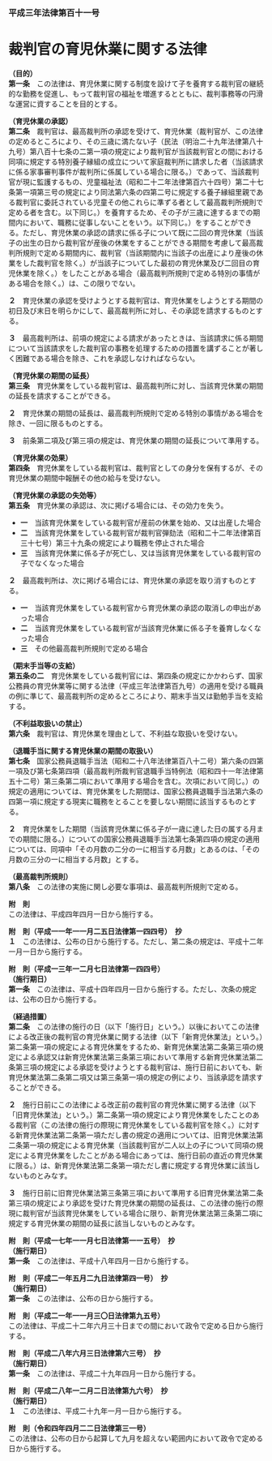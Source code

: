 ### 平成三年法律第百十一号  
# 裁判官の育児休業に関する法律  
  
**（目的）**  
**第一条**　この法律は、育児休業に関する制度を設けて子を養育する裁判官の継続的な勤務を促進し、もって裁判官の福祉を増進するとともに、裁判事務等の円滑な運営に資することを目的とする。  
  
**（育児休業の承認）**  
**第二条**　裁判官は、最高裁判所の承認を受けて、育児休業（裁判官が、この法律の定めるところにより、その三歳に満たない子（民法（明治二十九年法律第八十九号）第八百十七条の二第一項の規定により裁判官が当該裁判官との間における同項に規定する特別養子縁組の成立について家庭裁判所に請求した者（当該請求に係る家事審判事件が裁判所に係属している場合に限る。）であって、当該裁判官が現に監護するもの、児童福祉法（昭和二十二年法律第百六十四号）第二十七条第一項第三号の規定により同法第六条の四第二号に規定する養子縁組里親である裁判官に委託されている児童その他これらに準ずる者として最高裁判所規則で定める者を含む。以下同じ。）を養育するため、その子が三歳に達するまでの期間内において、職務に従事しないことをいう。以下同じ。）をすることができる。ただし、育児休業の承認の請求に係る子について既に二回の育児休業（当該子の出生の日から裁判官が産後の休業をすることができる期間を考慮して最高裁判所規則で定める期間内に、裁判官（当該期間内に当該子の出産により産後の休業をした裁判官を除く。）が当該子についてした最初の育児休業及び二回目の育児休業を除く。）をしたことがある場合（最高裁判所規則で定める特別の事情がある場合を除く。）は、この限りでない。  
  
**２**　育児休業の承認を受けようとする裁判官は、育児休業をしようとする期間の初日及び末日を明らかにして、最高裁判所に対し、その承認を請求するものとする。  
  
**３**　最高裁判所は、前項の規定による請求があったときは、当該請求に係る期間について当該請求をした裁判官の事務を処理するための措置を講ずることが著しく困難である場合を除き、これを承認しなければならない。  
  
**（育児休業の期間の延長）**  
**第三条**　育児休業をしている裁判官は、最高裁判所に対し、当該育児休業の期間の延長を請求することができる。  
  
**２**　育児休業の期間の延長は、最高裁判所規則で定める特別の事情がある場合を除き、一回に限るものとする。  
  
**３**　前条第二項及び第三項の規定は、育児休業の期間の延長について準用する。  
  
**（育児休業の効果）**  
**第四条**　育児休業をしている裁判官は、裁判官としての身分を保有するが、その育児休業の期間中報酬その他の給与を受けない。  
  
**（育児休業の承認の失効等）**  
**第五条**　育児休業の承認は、次に掲げる場合には、その効力を失う。  
* **一**　当該育児休業をしている裁判官が産前の休業を始め、又は出産した場合  
* **二**　当該育児休業をしている裁判官が裁判官弾劾法（昭和二十二年法律第百三十七号）第三十九条の規定により職務を停止された場合  
* **三**　当該育児休業に係る子が死亡し、又は当該育児休業をしている裁判官の子でなくなった場合  
  
**２**　最高裁判所は、次に掲げる場合には、育児休業の承認を取り消すものとする。  
* **一**　当該育児休業をしている裁判官から育児休業の承認の取消しの申出があった場合  
* **二**　当該育児休業をしている裁判官が当該育児休業に係る子を養育しなくなった場合  
* **三**　その他最高裁判所規則で定める場合  
  
**（期末手当等の支給）**  
**第五条の二**　育児休業をしている裁判官には、第四条の規定にかかわらず、国家公務員の育児休業等に関する法律（平成三年法律第百九号）の適用を受ける職員の例に準じて、最高裁判所の定めるところにより、期末手当又は勤勉手当を支給する。  
  
**（不利益取扱いの禁止）**  
**第六条**　裁判官は、育児休業を理由として、不利益な取扱いを受けない。  
  
**（退職手当に関する育児休業の期間の取扱い）**  
**第七条**　国家公務員退職手当法（昭和二十八年法律第百八十二号）第六条の四第一項及び第七条第四項（最高裁判所裁判官退職手当特例法（昭和四十一年法律第五十二号）第三条第二項において準用する場合を含む。次項において同じ。）の規定の適用については、育児休業をした期間は、国家公務員退職手当法第六条の四第一項に規定する現実に職務をとることを要しない期間に該当するものとする。  
  
**２**　育児休業をした期間（当該育児休業に係る子が一歳に達した日の属する月までの期間に限る。）についての国家公務員退職手当法第七条第四項の規定の適用については、同項中「その月数の二分の一に相当する月数」とあるのは、「その月数の三分の一に相当する月数」とする。  
  
**（最高裁判所規則）**  
**第八条**　この法律の実施に関し必要な事項は、最高裁判所規則で定める。  
  
**附　則**  
この法律は、平成四年四月一日から施行する。  
  
**附　則（平成一一年一一月二五日法律第一四四号）　抄**  
**１**　この法律は、公布の日から施行する。ただし、第二条の規定は、平成十二年一月一日から施行する。  
  
**附　則（平成一三年一二月七日法律第一四四号）**  
**（施行期日）**  
**第一条**　この法律は、平成十四年四月一日から施行する。ただし、次条の規定は、公布の日から施行する。  
  
**（経過措置）**  
**第二条**　この法律の施行の日（以下「施行日」という。）以後においてこの法律による改正後の裁判官の育児休業に関する法律（以下「新育児休業法」という。）第二条第一項の規定による育児休業をするため、新育児休業法第二条第三項の規定による承認又は新育児休業法第三条第三項において準用する新育児休業法第二条第三項の規定による承認を受けようとする裁判官は、施行日前においても、新育児休業法第二条第二項又は第三条第一項の規定の例により、当該承認を請求することができる。  
  
**２**　施行日前にこの法律による改正前の裁判官の育児休業に関する法律（以下「旧育児休業法」という。）第二条第一項の規定により育児休業をしたことのある裁判官（この法律の施行の際現に育児休業をしている裁判官を除く。）に対する新育児休業法第二条第一項ただし書の規定の適用については、旧育児休業法第二条第一項の規定による育児休業（当該裁判官が二人以上の子について同項の規定による育児休業をしたことがある場合にあっては、施行日前の直近の育児休業に限る。）は、新育児休業法第二条第一項ただし書に規定する育児休業に該当しないものとみなす。  
  
**３**　施行日前に旧育児休業法第三条第三項において準用する旧育児休業法第二条第三項の規定により承認を受けた育児休業の期間の延長は、この法律の施行の際現に裁判官が当該育児休業をしている場合に限り、新育児休業法第三条第二項に規定する育児休業の期間の延長に該当しないものとみなす。  
  
**附　則（平成一七年一一月七日法律第一一五号）　抄**  
**（施行期日）**  
**第一条**　この法律は、平成十八年四月一日から施行する。  
  
**附　則（平成二一年五月二九日法律第四一号）　抄**  
**（施行期日）**  
**第一条**　この法律は、公布の日から施行する。  
  
**附　則（平成二一年一一月三〇日法律第九五号）**  
この法律は、平成二十二年六月三十日までの間において政令で定める日から施行する。  
  
**附　則（平成二八年六月三日法律第六三号）　抄**  
**（施行期日）**  
**第一条**　この法律は、平成二十九年四月一日から施行する。  
  
**附　則（平成二八年一二月二日法律第九六号）　抄**  
**（施行期日）**  
**１**　この法律は、平成二十九年一月一日から施行する。  
  
**附　則（令和四年四月二二日法律第三一号）**  
この法律は、公布の日から起算して九月を超えない範囲内において政令で定める日から施行する。  
  
